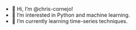 - 👋 Hi, I’m @chris-cornejo!
- 👀 I’m interested in Python and machine learning.
- 🌱 I’m currently learning time-series techniques.

<!---
chris-cornejo/chris-cornejo is a ✨ special ✨ repository because its `README.md` (this file) appears on your GitHub profile.
You can click the Preview link to take a look at your changes.
- 💞️ I’m looking to collaborate on ...
- 📫 How to reach me ...
- 😄 Pronouns: ...
- ⚡ Fun fact: ...
--->
